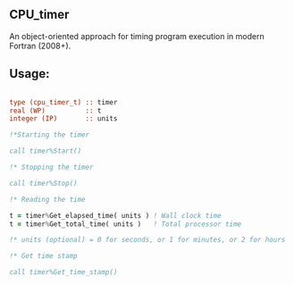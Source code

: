 ## CPU_timer

An object-oriented approach for timing program execution in modern Fortran (2008+).

## Usage:

```fortran

type (cpu_timer_t) :: timer
real (WP)          :: t
integer (IP)       :: units

!*Starting the timer

call timer%Start()

!* Stopping the timer

call timer%Stop()

!* Reading the time

t = timer%Get_elapsed_time( units ) ! Wall clock time
t = timer%Get_total_time( units )   ! Total processor time

!* units (optional) = 0 for seconds, or 1 for minutes, or 2 for hours

!* Get time stamp

call timer%Get_time_stamp()

```